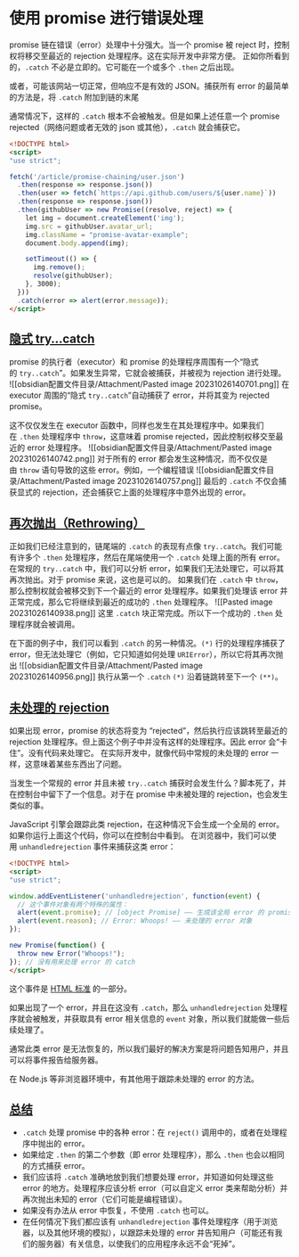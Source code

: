 # 使用 promise 进行错误处理
promise 链在错误（error）处理中十分强大。当一个 promise 被 reject 时，控制权将移交至最近的 rejection 处理程序。这在实际开发中非常方便。
正如你所看到的，`.catch` 不必是立即的。它可能在一个或多个 `.then` 之后出现。

或者，可能该网站一切正常，但响应不是有效的 JSON。捕获所有 error 的最简单的方法是，将 `.catch` 附加到链的末尾

通常情况下，这样的 `.catch` 根本不会被触发。但是如果上述任意一个 promise rejected（网络问题或者无效的 json 或其他），`.catch` 就会捕获它。
```html
<!DOCTYPE html>
<script>
"use strict";

fetch('/article/promise-chaining/user.json')
  .then(response => response.json())
  .then(user => fetch(`https://api.github.com/users/${user.name}`))
  .then(response => response.json())
  .then(githubUser => new Promise((resolve, reject) => {
    let img = document.createElement('img');
    img.src = githubUser.avatar_url;
    img.className = "promise-avatar-example";
    document.body.append(img);

    setTimeout(() => {
      img.remove();
      resolve(githubUser);
    }, 3000);
  }))
  .catch(error => alert(error.message));
</script>

```
## [隐式 try…catch](https://zh.javascript.info/promise-error-handling#yin-shi-trycatch)
promise 的执行者（executor）和 promise 的处理程序周围有一个“隐式的 `try..catch`”。如果发生异常，它就会被捕获，并被视为 rejection 进行处理。
![[obsidian配置文件目录/Attachment/Pasted image 20231026140701.png]]
在 executor 周围的“隐式 `try..catch`”自动捕获了 error，并将其变为 rejected promise。

这不仅仅发生在 executor 函数中，同样也发生在其处理程序中。如果我们在 `.then` 处理程序中 `throw`，这意味着 promise rejected，因此控制权移交至最近的 error 处理程序。
![[obsidian配置文件目录/Attachment/Pasted image 20231026140742.png]]
对于所有的 error 都会发生这种情况，而不仅仅是由 `throw` 语句导致的这些 error。例如，一个编程错误
![[obsidian配置文件目录/Attachment/Pasted image 20231026140757.png]]
最后的 `.catch` 不仅会捕获显式的 rejection，还会捕获它上面的处理程序中意外出现的 error。

## [再次抛出（Rethrowing）](https://zh.javascript.info/promise-error-handling#zai-ci-pao-chu-rethrowing)
正如我们已经注意到的，链尾端的 `.catch` 的表现有点像 `try..catch`。我们可能有许多个 `.then` 处理程序，然后在尾端使用一个 `.catch` 处理上面的所有 error。
在常规的 `try..catch` 中，我们可以分析 error，如果我们无法处理它，可以将其再次抛出。对于 promise 来说，这也是可以的。
如果我们在 `.catch` 中 `throw`，那么控制权就会被移交到下一个最近的 error 处理程序。如果我们处理该 error 并正常完成，那么它将继续到最近的成功的 `.then` 处理程序。
![[Pasted image 20231026140938.png]]
这里 `.catch` 块正常完成。所以下一个成功的 `.then` 处理程序就会被调用。

在下面的例子中，我们可以看到 `.catch` 的另一种情况。`(*)` 行的处理程序捕获了 error，但无法处理它（例如，它只知道如何处理 `URIError`），所以它将其再次抛出
![[obsidian配置文件目录/Attachment/Pasted image 20231026140956.png]]
执行从第一个 `.catch` `(*)` 沿着链跳转至下一个 `(**)`。
## [未处理的 rejection](https://zh.javascript.info/promise-error-handling#wei-chu-li-de-rejection)

如果出现 error，promise 的状态将变为 “rejected”，然后执行应该跳转至最近的 rejection 处理程序。但上面这个例子中并没有这样的处理程序。因此 error 会“卡住”。没有代码来处理它。
在实际开发中，就像代码中常规的未处理的 error 一样，这意味着某些东西出了问题。

当发生一个常规的 error 并且未被 `try..catch` 捕获时会发生什么？脚本死了，并在控制台中留下了一个信息。对于在 promise 中未被处理的 rejection，也会发生类似的事。

JavaScript 引擎会跟踪此类 rejection，在这种情况下会生成一个全局的 error。如果你运行上面这个代码，你可以在控制台中看到。
在浏览器中，我们可以使用 `unhandledrejection` 事件来捕获这类 error：
```html
<!DOCTYPE html>
<script>
"use strict";

window.addEventListener('unhandledrejection', function(event) {
  // 这个事件对象有两个特殊的属性：
  alert(event.promise); // [object Promise] —— 生成该全局 error 的 promise
  alert(event.reason); // Error: Whoops! —— 未处理的 error 对象
});

new Promise(function() {
  throw new Error("Whoops!");
}); // 没有用来处理 error 的 catch
</script>

```
这个事件是 [HTML 标准](https://html.spec.whatwg.org/multipage/webappapis.html#unhandled-promise-rejections) 的一部分。

如果出现了一个 error，并且在这没有 `.catch`，那么 `unhandledrejection` 处理程序就会被触发，并获取具有 error 相关信息的 `event` 对象，所以我们就能做一些后续处理了。

通常此类 error 是无法恢复的，所以我们最好的解决方案是将问题告知用户，并且可以将事件报告给服务器。

在 Node.js 等非浏览器环境中，有其他用于跟踪未处理的 error 的方法。

## [总结](https://zh.javascript.info/promise-error-handling#zong-jie)

- `.catch` 处理 promise 中的各种 error：在 `reject()` 调用中的，或者在处理程序中抛出的 error。
- 如果给定 `.then` 的第二个参数（即 error 处理程序），那么 `.then` 也会以相同的方式捕获 error。
- 我们应该将 `.catch` 准确地放到我们想要处理 error，并知道如何处理这些 error 的地方。处理程序应该分析 error（可以自定义 error 类来帮助分析）并再次抛出未知的 error（它们可能是编程错误）。
- 如果没有办法从 error 中恢复，不使用 `.catch` 也可以。
- 在任何情况下我们都应该有 `unhandledrejection` 事件处理程序（用于浏览器，以及其他环境的模拟），以跟踪未处理的 error 并告知用户（可能还有我们的服务器）有关信息，以使我们的应用程序永远不会“死掉”。